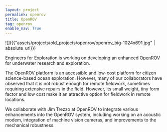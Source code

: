 ```yaml
---
layout: project
permalink: openrov
title: OpenROV
tag: openrov
enable_nav: True
---
```

![]({{"assets/projects/old_projects/openrov/openrov_big-1024x691.jpg" | absolute_url}})

 

Engineers for Exploration is working on developing an enhanced <a href="http://openrov.com/" target="_blank">OpenROV</a> for underwater research and exploration.

The OpenROV platform is an accessible and low-cost platform for citizen science-based ocean exploration. However, many of our collaborators have observed that it is not robust enough for remote fieldwork, sometimes requiring extensive repairs in the field. However, its small weight, tiny form factor and low cost make it an attractive option for fieldwork in remote locations.

We collaborate with Jim Trezzo at OpenROV to integrate various enhancements into the OpenROV system, including working on an acoustic modem, integration of machine vision cameras, and improvements to the mechanical robustness.    